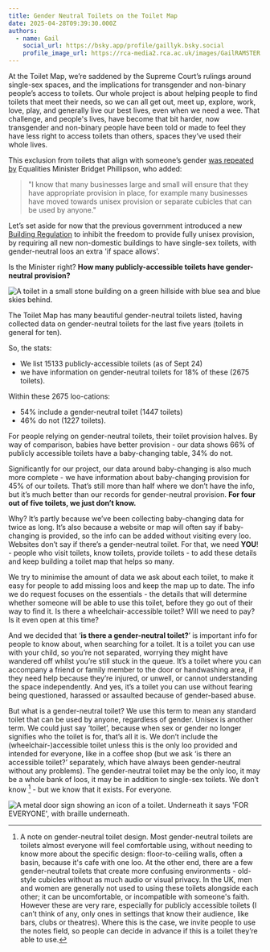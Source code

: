 ```yaml
---
title: Gender Neutral Toilets on the Toilet Map
date: 2025-04-28T09:39:30.000Z
authors:
  - name: Gail
    social_url: https://bsky.app/profile/gaillyk.bsky.social
    profile_image_url: https://rca-media2.rca.ac.uk/images/GailRAMSTER.2e16d0ba.fill-456x456.jpg
---
```

At the Toilet Map, we’re saddened by the Supreme Court’s rulings around single-sex spaces, and the implications for transgender and non-binary people’s access to toilets. Our whole project is about helping people to find toilets that meet their needs, so we can all get out, meet up, explore, work, love, play, and generally live our best lives, even when we need a wee. That challenge, and people's lives, have become that bit harder, now transgender and non-binary people have been told or made to feel they have less right to access toilets than others, spaces they’ve used their whole lives.

This exclusion from toilets that align with someone’s gender [was repeated by](https://www.bbc.co.uk/news/articles/c5y42zzwylvo) Equalities Minister Bridget Phillipson, who added:

> "I know that many businesses large and small will ensure that they have appropriate provision in place, for example many businesses have moved towards unisex provision or separate cubicles that can be used by anyone."

Let’s set aside for now that the previous government introduced a new [Building Regulation](https://assets.publishing.service.gov.uk/media/67167c02d100972c0f4c9b38/ADT_2024.pdf) to inhibit the freedom to provide fully unisex provision, by requiring all new non-domestic buildings to have single-sex toilets, with gender-neutral loos an extra 'if space allows'. 

Is the Minister right? **How many publicly-accessible toilets have gender-neutral provision?**

![A toilet in a small stone building on a green hillside with blue sea and blue skies behind.](/images/uploads/img_6413.jpeg)

The Toilet Map has many beautiful gender-neutral toilets listed, having collected data on gender-neutral toilets for the last five years (toilets in general for ten). 

So, the stats:

* We list 15133 publicly-accessible toilets (as of Sept 24)
* we have information on gender-neutral toilets for 18% of these (2675 toilets). 

Within these 2675 loo-cations: 

* 54% include a gender-neutral toilet (1447 toilets)
* 46% do not (1227 toilets).

For people relying on gender-neutral toilets, their toilet provision halves. By way of comparison, babies have better provision - our data shows 66% of publicly accessible toilets have a baby-changing table, 34% do not.

Significantly for our project, our data around baby-changing is also much more complete - we have information about baby-changing provision for 45% of our toilets. That’s still more than half where we don’t have the info, but it’s much better than our records for gender-neutral provision. **For four out of five toilets, we just don’t know.**

Why? It’s partly because we’ve been collecting baby-changing data for twice as long. It’s also because a website or map will often say if baby-changing is provided, so the info can be added without visiting every loo. Websites don’t say if there’s a gender-neutral toilet. For that, we need **YOU**! - people who visit toilets, know toilets, provide toilets - to add these details and keep building a toilet map that helps so many.

We try to minimise the amount of data we ask about each toilet, to make it easy for people to add missing loos and keep the map up to date. The info we do request focuses on the essentials - the details that will determine whether someone will be able to use this toilet, before they go out of their way to find it. Is there a wheelchair-accessible toilet? Will we need to pay? Is it even open at this time?

And we decided that ‘**is there a gender-neutral toilet?**’ is important info for people to know about, when searching for a toilet. It is a toilet you can use with your child, so you’re not separated, worrying they might have wandered off whilst you’re still stuck in the queue. It’s a toilet where you can accompany a friend or family member to the door or handwashing area, if they need help because they’re injured, or unwell, or cannot understanding the space independently. And yes, it’s a toilet you can use without fearing being questioned, harassed or assaulted because of gender-based abuse.

But what is a gender-neutral toilet? We use this term to mean any standard toilet that can be used by anyone, regardless of gender. Unisex is another term. We could just say ‘toilet’, because when sex or gender no longer signifies who the toilet is for, that’s all it is. We don’t include the (wheelchair-)accessible toilet unless this is the only loo provided and intended for everyone, like in a coffee shop (but we ask ‘is there an accessible toilet?’ separately, which have always been gender-neutral without any problems). The gender-neutral toilet may be the only loo, it may be a whole bank of loos, it may be in addition to single-sex toilets. We don’t know [^gender-neutral-toilet-note] - but we know that it exists. For everyone.

![A metal door sign showing an icon of a toilet. Underneath it says 'FOR EVERYONE', with braille underneath. ](/images/uploads/48.jpg)

[^gender-neutral-toilet-note]: A note on gender-neutral toilet design. Most gender-neutral toilets are toilets almost everyone will feel comfortable using, without needing to know more about the specific design: floor-to-ceiling walls, often a basin, because it's cafe with one loo. At the other end, there are a few gender-neutral toilets that create more confusing environments - old-style cubicles without as much audio or visual privacy. In the UK, men and women are generally not used to using these toilets alongside each other; it can be uncomfortable, or incompatible with someone's faith. However these are very rare, especially for publicly accessible toilets (I can’t think of any, only ones in settings that know their audience, like bars, clubs or theatres). Where this is the case, we invite people to use the notes field, so people can decide in advance if this is a toilet they’re able to use.
